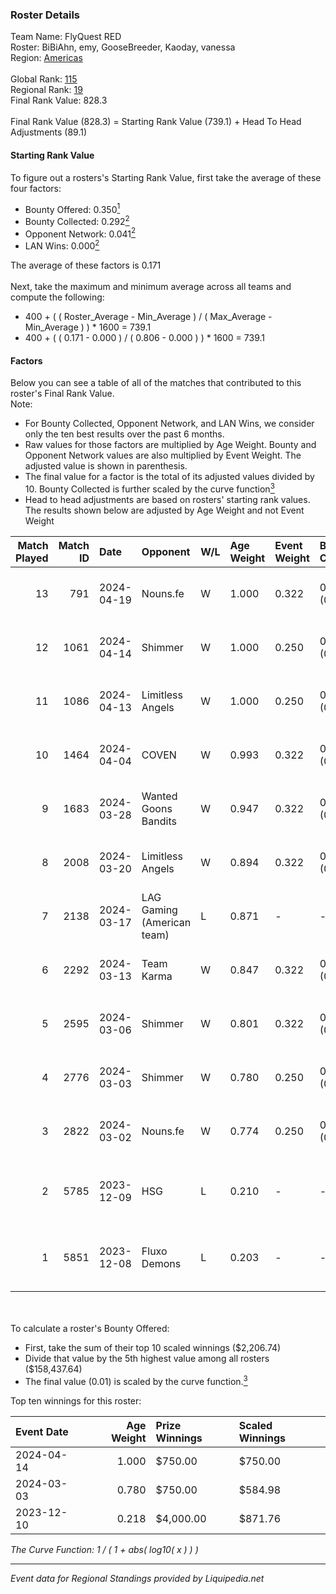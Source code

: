 ### Roster Details<br />
Team Name: FlyQuest RED<br />
Roster: BiBiAhn, emy, GooseBreeder, Kaoday, vanessa<br />
Region: [Americas]( ../standings_americas.md)<br />
<br />
Global Rank: [115](../standings_global.md)<br />
Regional Rank: [19]( ../standings_americas.md)<br />
Final Rank Value:  828.3<br />
<br />
Final Rank Value (828.3) = Starting Rank Value (739.1) + Head To Head Adjustments (89.1)<br />

#### Starting Rank Value<br />
To figure out a rosters's Starting Rank Value, first take the average of these four factors:<br />
- Bounty Offered: 0.350[<sup>1</sup>](#table2)
- Bounty Collected: 0.292[<sup>2</sup>](#table1)
- Opponent Network: 0.041[<sup>2</sup>](#table1)
- LAN Wins: 0.000[<sup>2</sup>](#table1)

The average of these factors is 0.171<br />
<br />
Next, take the maximum and minimum average across all teams and compute the following:<br />
- 400 + ( ( Roster_Average - Min_Average ) / ( Max_Average - Min_Average ) ) * 1600 = 739.1
- 400 + ( ( 0.171 - 0.000 ) / ( 0.806 - 0.000 ) ) * 1600 = 739.1


#### Factors<br />
Below you can see a table of all of the matches that contributed to this roster's Final Rank Value.<br />
Note:<br />

- For Bounty Collected, Opponent Network, and LAN Wins, we consider only the ten best results over the past 6 months.
- Raw values for those factors are multiplied by Age Weight. Bounty and Opponent Network values are also multiplied by Event Weight. The adjusted value is shown in parenthesis.
- The final value for a factor is the total of its adjusted values divided by 10. Bounty Collected is further scaled by the curve function[<sup>3</sup>](#curveFunction)
- Head to head adjustments are based on rosters' starting rank values. The results shown below are adjusted by Age Weight and not Event Weight
<span id="table1"></span><br />


| Match Played | Match ID | Date       | Opponent                   | W/L | Age Weight | Event Weight | Bounty Collected | Opponent Network | LAN Wins  | H2H Adj. | Roster                                         |
| -: | -: | :- | :- | :- | :- | :- | :- | :- | :- | -: | :- |
|           13 |      791 | 2024-04-19 | Nouns.fe                   | W   | 1.000      | 0.322        | 0.012 (0.004)    | 0.090 (0.029)    | 0 (0.000) |     8.69 | BiBiAhn, emy, GooseBreeder, Kaoday, vanessa    |
|           12 |     1061 | 2024-04-14 | Shimmer                    | W   | 1.000      | 0.250        | 0.026 (0.007)    | 0.354 (0.089)    | 0 (0.000) |    14.42 | BiBiAhn, emy, GooseBreeder, Kaoday, vanessa    |
|           11 |     1086 | 2024-04-13 | Limitless Angels           | W   | 1.000      | 0.250        | 0.011 (0.003)    | 0.133 (0.033)    | 0 (0.000) |    10.93 | BiBiAhn, emy, GooseBreeder, Kaoday, vanessa    |
|           10 |     1464 | 2024-04-04 | COVEN                      | W   | 0.993      | 0.322        | 0.006 (0.002)    | 0.000 (0.000)    | 0 (0.000) |     5.65 | BiBiAhn, emy, GooseBreeder, Kaoday, vanessa    |
|            9 |     1683 | 2024-03-28 | Wanted Goons Bandits       | W   | 0.947      | 0.322        | 0.007 (0.002)    | 0.038 (0.012)    | 0 (0.000) |     8.77 | BiBiAhn, emy, GooseBreeder, Kaoday, vanessa    |
|            8 |     2008 | 2024-03-20 | Limitless Angels           | W   | 0.894      | 0.322        | 0.011 (0.003)    | 0.133 (0.038)    | 0 (0.000) |    11.09 | BiBiAhn, emy, GooseBreeder, Kaoday, vanessa    |
|            7 |     2138 | 2024-03-17 | LAG Gaming (American team) | L   | 0.871      | -            | -                | -                | -         |    -9.37 | BiBiAhn, emy, GooseBreeder, Kaoday, vanessa    |
|            6 |     2292 | 2024-03-13 | Team Karma                 | W   | 0.847      | 0.322        | 0.011 (0.003)    | 0.131 (0.036)    | 0 (0.000) |    10.67 | BiBiAhn, emy, GooseBreeder, Kaoday, vanessa    |
|            5 |     2595 | 2024-03-06 | Shimmer                    | W   | 0.801      | 0.322        | 0.026 (0.007)    | 0.354 (0.091)    | 0 (0.000) |    11.36 | BiBiAhn, emy, GooseBreeder, Kaoday, vanessa    |
|            4 |     2776 | 2024-03-03 | Shimmer                    | W   | 0.780      | 0.250        | 0.026 (0.005)    | 0.354 (0.069)    | 0 (0.000) |    11.87 | BiBiAhn, emy, GooseBreeder, Kaoday, vanessa    |
|            3 |     2822 | 2024-03-02 | Nouns.fe                   | W   | 0.774      | 0.250        | 0.012 (0.002)    | 0.090 (0.017)    | 0 (0.000) |    10.49 | BiBiAhn, emy, GooseBreeder, Kaoday, vanessa    |
|            2 |     5785 | 2023-12-09 | HSG                        | L   | 0.210      | -            | -                | -                | -         |    -3.83 | BiBiAhn, GooseBreeder, Kaoday, madss, uhKelsie |
|            1 |     5851 | 2023-12-08 | Fluxo Demons               | L   | 0.203      | -            | -                | -                | -         |    -1.59 | BiBiAhn, GooseBreeder, Kaoday, madss, uhKelsie |

<br />
<span id="table2"></span><br />
To calculate a roster's Bounty Offered:<br />

- First, take the sum of their top 10 scaled winnings ($2,206.74)
- Divide that value by the 5th highest value among all rosters ($158,437.64)
- The final value (0.01) is scaled by the curve function.[<sup>3</sup>](#curveFunction)

Top ten winnings for this roster:<br />

| Event Date | Age Weight | Prize Winnings | Scaled Winnings |
| :- | -: | :- | :- |
| 2024-04-14 |      1.000 | $750.00        | $750.00         |
| 2024-03-03 |      0.780 | $750.00        | $584.98         |
| 2023-12-10 |      0.218 | $4,000.00      | $871.76         |


<span id="curveFunction"></span>_The Curve Function: 1 / ( 1 + abs( log10( x ) ) )_<br />

---
_Event data for Regional Standings provided by Liquipedia.net_<br />
